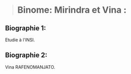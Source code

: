 ># Binome: Mirindra et Vina :

## Biographie 1:
Etudie à l'INSI.

## Biographie 2: 
Vina RAFENOMANJATO.
